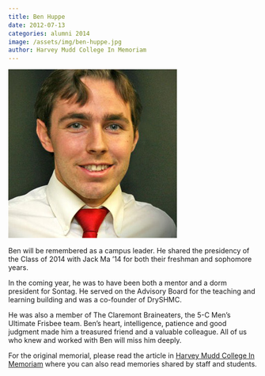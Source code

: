 ```yaml
---
title: Ben Huppe
date: 2012-07-13
categories: alumni 2014
image: /assets/img/ben-huppe.jpg
author: Harvey Mudd College In Memoriam
---
```

![Ben Huppe](/assets/img/ben-huppe.jpg)

Ben will be remembered as a campus leader. He shared the presidency of the Class of 2014 with Jack Ma ’14 for both their freshman and sophomore years.

In the coming year, he was to have been both a mentor and a dorm president for Sontag. He served on the Advisory Board for the teaching and learning building and was a co-founder of DrySHMC.

He was also a member of The Claremont Braineaters, the 5-C Men’s Ultimate Frisbee team. Ben’s heart, intelligence, patience and good judgment made him a treasured friend and a valuable colleague. All of us who knew and worked with Ben will miss him deeply.

For the original memorial, please read the article in [Harvey Mudd College In Memoriam](https://www.hmc.edu/in-memoriam/ben-huppe/) where you can also read memories shared by staff and students.
